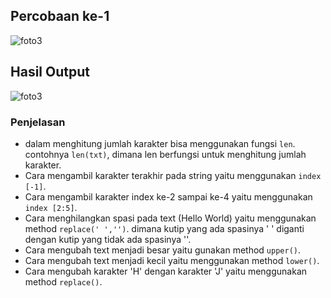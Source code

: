 ## Percobaan ke-1

![foto3](foto/foto1.PNG)

## Hasil Output

![foto3](foto/foto3.png)

### Penjelasan 
- dalam menghitung jumlah karakter bisa menggunakan fungsi `len`. contohnya `len(txt)`, dimana len berfungsi untuk menghitung jumlah karakter.
- Cara mengambil karakter terakhir pada string yaitu menggunakan `index [-1]`.
- Cara mengambil karakter index ke-2 sampai ke-4 yaitu menggunakan `index [2:5]`.
- Cara menghilangkan spasi pada text (Hello World) yaitu menggunakan method `replace(' ','')`. dimana kutip yang ada spasinya ' ' diganti dengan kutip yang tidak ada spasinya ''.
- Cara mengubah text menjadi besar yaitu gunakan method `upper()`.
- Cara mengubah text menjadi kecil yaitu menggunakan method `lower()`.
- Cara mengubah karakter 'H' dengan karakter 'J' yaitu menggunakan method `replace()`.

